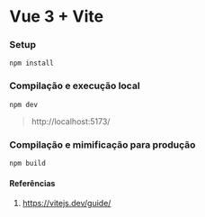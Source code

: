 # Vue 3 + Vite

### Setup

```
npm install
```

### Compilação e execução local
```
npm dev
```

> http://localhost:5173/

### Compilação e mimificação para produção

```
npm build
```


#### Referências

1. https://vitejs.dev/guide/